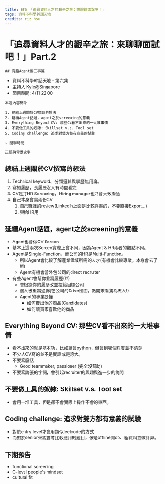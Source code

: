 ```yaml
---
title: EP6 「追尋資料人才的艱辛之旅：來聊聊面試吧！」 
tags: 資料不科學幹話天地
credits: riz_hsu
---
```


# 「追尋資料人才的艱辛之旅：來聊聊面試吧！」Part.2
    ## 有趣Agent兩三事篇

* 資料不科學幹話天地 - 第六集
* 主持人 Kyle@Singapore
* 節目時間: 4/11 22:00

```本週內容簡介```
```
1. 總結上週關於CV撰寫的想法
2. 延續Agent話題，agent之於screening的意義
3. Everything Beyond CV: 那些CV看不出來的一大堆事情
4. 不要做工具的奴隸: Skillset v.s. Tool set
5. Coding challenge: 追求對雙方都有意義的試驗
```

```~ 閒聊時間``` 

```正題與背景故事```
## 總結上週關於CV撰寫的想法
1. Technical keyword、分類邏輯與學歷無用論。
2. 寫短履歷，長履歷沒人有時間看完
3. CV是打HR Screening，Hiring manager也只會大致看過
4. 自己本身會寫兩份CV
    1. 自己職涯的review(LinkedIn上面是比較詳盡的，不要直接Export...)
    2. 與給HR用

## 延續Agent話題，agent之於screening的意義
* Agent也會做CV Screen
* 基本上這兩次Screen實際上會不同，因為Agent & HR兩者的觀點不同。
* Agent是Single-Function，而公司的HR是Multi-Function。
    * 所以Agent會比較了解產業領域所需的人才(有機會比較專業，本身會去了解)
    * Agent有機會當外包公司的direct recruiter 
* 有些Agent會幫你重寫履歷(!?)
    * 會根據你的履歷改並投給目標公司
    * 個人被重寫過(躺在公司的Drive裡面，點開來看驚為天人!)
    * Agent的專業是懂
        * 如何賣出他的商品(Candidates)
        * 如何讓買家喜歡他的商品

## Everything Beyond CV: 那些CV看不出來的一大堆事情
* 看不出來的就是基本功，比如說會python，但會到哪個程度並不清楚
* 不少人CV寫的並不是實話或是誇大。
* 不要寫廢話
    * Good teammaker, passioner (完全沒幫助)
* 不要寫誇張的字詞，會引起recruiter的興趣與進一步的詢問

## 不要做工具的奴隸: Skillset v.s. Tool set
* 會用一堆工具，但是卻不會實際上操作不會的東西。

## Coding challenge: 追求對雙方都有意義的試驗
* 對於entry level才會用類似leetcode的方式
* 而對於senior來說會考比較應用的題目，像是offline開db、塞資料並做計算。

## 下期預告
* functional screening
* C-level people's mindset
* cultural fit